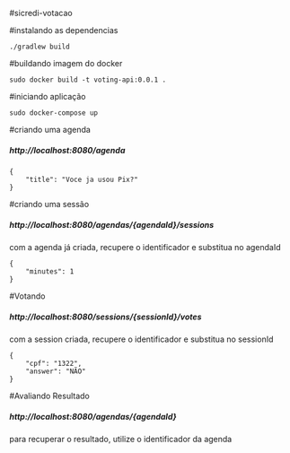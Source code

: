 #sicredi-votacao 

#instalando as dependencias
```
./gradlew build
```
#buildando imagem do docker

```
sudo docker build -t voting-api:0.0.1 .
```

#iniciando aplicação

```
sudo docker-compose up 
```

#criando uma agenda
<h5>http://localhost:8080/agenda </h5>

```
{
    "title": "Voce ja usou Pix?"
}
```

#criando uma sessão
<h5>http://localhost:8080/agendas/{agendaId}/sessions </h5>
<p>com a agenda já criada, recupere o identificador e substitua no agendaId</p>

```
{
    "minutes": 1
}
```

#Votando
<h5>http://localhost:8080/sessions/{sessionId}/votes </h5>
<p>com a session criada, recupere o identificador e substitua no sessionId</p>

```
{
    "cpf": "1322",
    "answer": "NÃO"
}
```

#Avaliando Resultado
<h5>http://localhost:8080/agendas/{agendaId} </h5>
para recuperar o resultado, utilize o identificador da agenda



